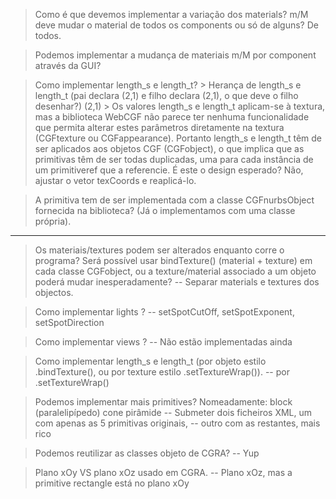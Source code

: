 > Como é que devemos implementar a variação dos materials? m/M deve mudar
o material de todos os components ou só de alguns?
De todos.

> Podemos implementar a mudança de materiais m/M por component através da GUI?

> Como implementar length_s e length_t?
	> Herança de length_s e length_t (pai declara (2,1) e filho declara (2,1),
	o que deve o filho desenhar?)
	(2,1)
	> Os valores length_s e length_t aplicam-se à textura, mas a biblioteca WebCGF
	não parece ter nenhuma funcionalidade que permita alterar estes parâmetros
	diretamente na textura (CGFtexture ou CGFappearance). Portanto length_s e length_t
	têm de ser aplicados aos objetos CGF (CGFobject), o que implica que as primitivas
	têm de ser todas duplicadas, uma para cada instância de um primitiveref que a
	referencie. É este o design esperado?
	Não, ajustar o vetor texCoords e reaplicá-lo.

> A primitiva <torus> tem de ser implementada com a classe CGFnurbsObject
fornecida na biblioteca? (Já o implementamos com uma classe própria).

---------------------------------------------------------------------------

> Os materiais/textures podem ser alterados enquanto corre o programa?
Será possível usar bindTexture() (material + texture) em cada classe
CGFobject, ou a texture/material associado a um objeto poderá mudar
inesperadamente?
-- Separar materials e textures dos objectos.

> Como implementar lights <spot>?
-- setSpotCutOff, setSpotExponent, setSpotDirection

> Como implementar views <ortho>?
-- Não estão implementadas ainda

> Como implementar length_s e length_t (por objeto estilo .bindTexture(),
ou por texture estilo .setTextureWrap()).
-- por .setTextureWrap()

> Podemos implementar mais primitives? Nomeadamente:
	block (paralelipípedo)
	cone
	pirâmide
-- Submeter dois ficheiros XML, um com apenas as 5 primitivas originais,
-- outro com as restantes, mais rico

> Podemos reutilizar as classes objeto de CGRA?
-- Yup

> Plano xOy VS plano xOz usado em CGRA.
-- Plano xOz, mas a primitive rectangle está no plano xOy
